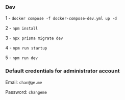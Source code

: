 ### Dev

1 - `docker compose -f docker-compose-dev.yml up -d`

2 - `npm install`

3 - `npx prisma migrate dev`

4 - `npm run startup`

5 - `npm run dev`

### Default credentials for administrator account

Email: `chan@ge.me`

Password: `changeme`
